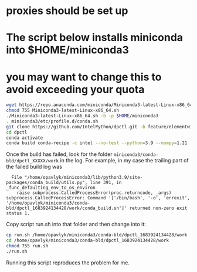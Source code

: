 
# proxies should be set up

# The script below installs miniconda into $HOME/miniconda3
# you may want to change this to avoid exceeding your quota

```bash
wget https://repo.anaconda.com/miniconda/Miniconda3-latest-Linux-x86_64.sh
chmod 755 Miniconda3-latest-Linux-x86_64.sh
./Miniconda3-latest-Linux-x86_64.sh -b -p $HOME/miniconda3
. miniconda3/etc/profile.d/conda.sh
git clone https://github.com/IntelPython/dpctl.git -b feature/elementwise-functions
cd dpctl
conda activate
conda build conda-recipe -c intel --no-test --python=3.9 --numpy=1.21
```

Once the build has failed, look for the folder `miniconda3/conda-bld/dpctl_XXXXX/work` in the log. For example, in my case the trailing part of the failed build log was

```
  File "/home/opavlyk/miniconda3/lib/python3.9/site-packages/conda_build/utils.py", line 391, in _func_defaulting_env_to_os_environ
    raise subprocess.CalledProcessError(proc.returncode, _args)
subprocess.CalledProcessError: Command '['/bin/bash', '-o', 'errexit', '/home/opavlyk/miniconda3/conda-bld/dpctl_1683924134428/work/conda_build.sh']' returned non-zero exit status 1.
```

Copy script run.sh into that folder and then change into it:

```bash
cp run.sh /home/opavlyk/miniconda3/conda-bld/dpctl_1683924134428/work
cd /home/opavlyk/miniconda3/conda-bld/dpctl_1683924134428/work
chmod 755 run.sh
./run.sh
```

Running this script reproduces the problem for me.
